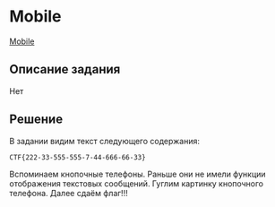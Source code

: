 # Mobile

[Mobile](https://ctf.taipanbyte.ru/challenges#Mobile-210)

## Описание задания
Нет

## Решение
В задании видим текст следующего содержания:

```
CTF{222-33-555-555-7-44-666-66-33}
```

Вспоминаем кнопочные телефоны. Раньше они не имели функции отображения текстовых сообщений. Гуглим картинку кнопочного телефона.
Далее сдаём флаг!!!
